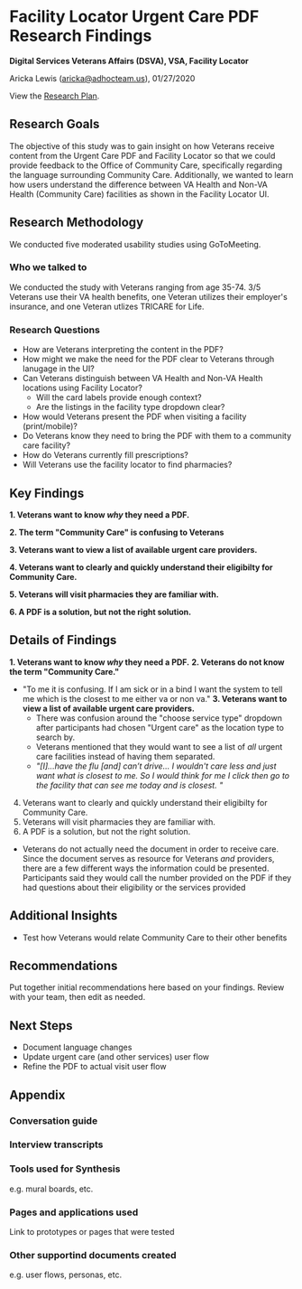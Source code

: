# Facility Locator Urgent Care PDF Research Findings 
**Digital Services Veterans Affairs (DSVA), VSA, Facility Locator**<br>

Aricka Lewis (aricka@adhocteam.us), 01/27/2020

View the [Research Plan](https://github.com/department-of-veterans-affairs/va.gov-team/blob/master/products/facilities/facility-locator/research/user-research/urgent-care-PDF/research-plan.md).

## Research Goals 

The objective of this study was to gain insight on how Veterans receive content from the Urgent Care PDF and Facility Locator so that we could provide feedback to the Office of Community Care, specifically regarding the language surrounding Community Care. Additionally, we wanted to learn how users understand the difference between VA Health and Non-VA Health (Community Care) facilities as shown in the Facility Locator UI.

## Research Methodology 

We conducted five moderated usability studies using GoToMeeting.

### Who we talked to

We conducted the study with Veterans ranging from age 35-74. 3/5 Veterans use their VA health benefits, one Veteran utilizes their employer's insurance, and one Veteran utlizes TRICARE for Life.

### Research Questions

- How are Veterans interpreting the content in the PDF?
- How might we make the need for the PDF clear to Veterans through lanugage in the UI?
- Can Veterans distinguish between VA Health and Non-VA Health locations using Facility Locator?
  - Will the card labels provide enough context?
  - Are the listings in the facility type dropdown clear?
- How would Veterans present the PDF when visiting a facility (print/mobile)?
- Do Veterans know they need to bring the PDF with them to a community care facility?
- How do Veterans currently fill prescriptions?
- Will Veterans use the facility locator to find pharmacies?

## Key Findings
**1. Veterans want to know *why* they need a PDF.**

**2. The term "Community Care" is confusing to Veterans**

**3. Veterans want to view a list of available urgent care providers.**

**4. Veterans want to clearly and quickly understand their eligibilty for Community Care.**

**5. Veterans will visit pharmacies they are familiar with.**

**6. A PDF is a solution, but not the right solution.**

## Details of Findings
**1. Veterans want to know _why_ they need a PDF.**
**2. Veterans do not know the term "Community Care."**
- "To me it is confusing. If I am sick or in a bind I want the system to tell me which is the closest to me either va or non va."
**3. Veterans want to view a list of available urgent care providers.**
  - There was confusion around the "choose service type" dropdown after participants had chosen "Urgent care" as the location type to search by. 
  - Veterans mentioned that they would want to see a list of _all_ urgent care facilities instead of having them separated.
  - _"[I]...have the flu [and] can’t drive... I wouldn't care less and just want what is closest to me. So I would think for me I click then go to the facility that can see me today and is closest. "_
  
4. Veterans want to clearly and quickly understand their eligibilty for Community Care.
5. Veterans will visit pharmacies they are familiar with.
6. A PDF is a solution, but not the right solution.
  - Veterans do not actually need the document in order to receive care. Since the document serves as resource for Veterans _and_ providers, there are a few different ways the information could be presented. Participants said they would call the number provided on the PDF if they had questions about their eligibility or the services provided

## Additional Insights
- Test how Veterans would relate Community Care to their other benefits

## Recommendations
Put together initial recommendations here based on your findings. Review with your team, then edit as needed.

## Next Steps
- Document language changes
- Update urgent care (and other services) user flow
- Refine the PDF to actual visit user flow

## Appendix
### Conversation guide

### Interview transcripts

### Tools used for Synthesis
e.g. mural boards, etc.  

### Pages and applications used
Link to prototypes or pages that were tested

### Other supportind documents created
e.g. user flows, personas, etc.


